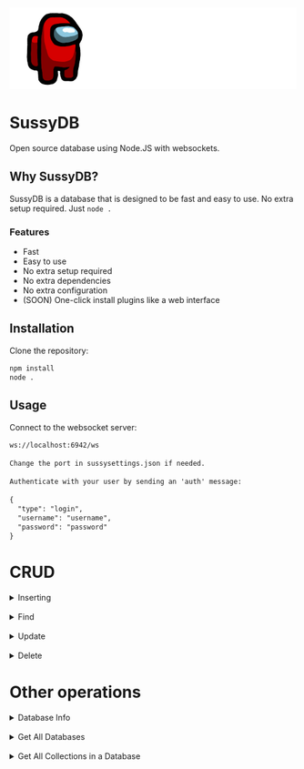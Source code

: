 ![SussyDB](assets/SussyDB.png)

# SussyDB
Open source database using Node.JS with websockets.

## Why SussyDB?
SussyDB is a database that is designed to be fast and easy to use. No extra setup required. Just `node .`

### Features
- Fast
- Easy to use
- No extra setup required
- No extra dependencies
- No extra configuration
- (SOON) One-click install plugins like a web interface

## Installation
Clone the repository:

```
npm install
node .
```

## Usage
Connect to the websocket server:

```
ws://localhost:6942/ws

Change the port in sussysettings.json if needed.

Authenticate with your user by sending an 'auth' message:

{
  "type": "login",
  "username": "username",
  "password": "password"
}
```

# CRUD
<details>
<summary>Inserting</summary>
Send a 'insert' message:

```
{
  "type": "crud",
  "crud": {
    "action": "insert",
    "db": "db",
    "collection": "collection",
    "data": {
      "key": "value"
    }
  }
}
```
You should receive something like this:

```
{
  "type": "crud",
  "crud": "[
    {"key":"value"}
  ]",
  "success":true
}
```
</details>
<br>
<details>
<summary>Find</summary>
Send a 'find' message:

```
{
  "type": "crud",
  "crud": {
    "action": "find",
    "db": "db",
    "collection": "collection",
    "query": {
      "key": "value"
    }
  }
}
```
You should receive something like this:

```
{
  "type": "crud",
  "crud": "[
    {"key":"value"}
  ]",
  "success":true
}
```
If it fails, you should receive something like this:

```
{
  "type": "crud",
  "crud": null,
  "success": false
}
```
</details>
<br>
<details>
<summary>Update</summary>
Send an 'update' message:

```
{
  "type": "crud",
  "crud": {
    "action": "update",
    "db": "db",
    "collection": "collection",
    "query": {
      "key": "value"
    },
    "data": {
      "key": "new value"
    }
  }
}
```
You should receive something like this:

```
{
  "type": "crud",
  "crud": "[
    {"key": "new value"}
  ]",
  "success": true
}
```
If it fails, you should receive something like this:

```
{
  "type": "crud",
  "crud": null,
  "success": false
}
```
</details>
<br>
<details>
<summary>Delete</summary>
Send a 'delete' message:

```
{
  "type": "crud",
  "crud": {
    "action": "delete",
    "db": "db",
    "collection": "collection",
    "query": {
      "key": "value"
    }
  }
}
```
You should receive something like this:

```
{
  "type": "crud",
  "crud": "[
    (array with documents apart from the deleted one)
  ]",
  "success": true
}
```
If it fails, you should receive something like this:

```
{
  "type": "crud",
  "crud": null,
  "success": false
}
```
</details>

# Other operations
<details>
<summary>Database Info</summary>
Send an 'info' message:

```
{
  "type": "info"
}
```
You should receive something like this:

```
{
  "type": "info",
  "info": {
    "name": "SussyDB",
    "version": "0.1.0 Alpha Developer Edition"
  },
  "success": true
}
```
</details>
<br>
<details>
<summary>Get All Databases</summary>
Send an 'info' message:

```
{
  "type": "dbs"
}
```
You should receive something like this:

```
{
  "type": "dbs",
  "dbs": [
    "test"
  ],
  "success": true
}
```
</details>
<br>
<details>
<summary>Get All Collections in a Database</summary>
Send an 'info' message:

```
{
  "type": "db",
  "name": "admin"
}
```
You should receive something like this:

```
{
  "type": "db",
  "permissions": [
    "readWriteAnyDB"
  ],
  "db": "admin",
  "collections": [
    "users"
  ],
  "success": true
}
```
It will give you nothing if the database doesn't exist or you don't have permissions to access it.
</details>